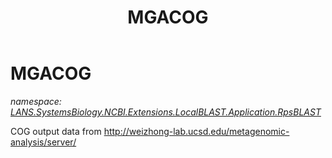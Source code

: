 ﻿---
title: MGACOG
---

# MGACOG
_namespace: [LANS.SystemsBiology.NCBI.Extensions.LocalBLAST.Application.RpsBLAST](N-LANS.SystemsBiology.NCBI.Extensions.LocalBLAST.Application.RpsBLAST.html)_

COG output data from http://weizhong-lab.ucsd.edu/metagenomic-analysis/server/




